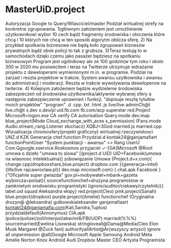 # MasterUiD.project
Autoryzacja Google to Query/Wlasciciel/master
Podział wirtualnej strefy na konkretne zgrupowania. 
1)głównym założeniem jest umożliwienie użytkownikowi wybor 10 cech bądź fragmenty środowiska i otoczenia które chcą i 10 których nie chcą w ten sposób algorytm oblicza sferę.
2) Na przykład spotkania biznesowe nie będą koło zgrupowań biznesów prywatnych bądź obok policji to tak z grubsza. 
3)Teraz testują to w samochodach dzięki czemu jako pasażer będziesz na spotkaniu biznesowym
Program jest ogólnikowy ale ze 100 godzin(w tym roku i okolo 300 w 2020 mu posiwecilem i teraz na Twitterze utrzymuje wdrażanie projektu z deweloperami wymienionymi m.in. w programie. Podzial na zarzad i reszta projektow w trakcie. System awansu uzytkownika i awansu do administracji i moderacji. Reszta w trakcie wywolywania deweloperow na twiterze.
4) Kolejnym założeniem będzie wydzielenie środowiska zabezpieczeń od środowiska użytkownika/aktywnie wybranej sfery a następnie zabezpieczenie uprawnień i funkcji.
"dopisuje resztę tytułów moich projektów"
"program" .d .cpp .txt .html .js
live/live 
adminCh@t 
live.ch@t 
x.dev
x.dev/pl 
uid.fb.com 
fb.com/acp
superstar 
red.Project 
Microsoft=logon.exe CA
verify CA autorisation 
Query.mode
dev.map 
blue_project(Mode
Cloud_exchange_with_aces
s_permission)
(Fans.mode Audio.stream_rang.Listener słuchacz)
XQBJ<3God 
married.js married.cpp
Wizualizacja chromosfery(projekt graficzny)
wirtualnej rzeczywistosci
 UNZ.d
KZK 
Generacja 
chef.function Przydzial.d 
kontak24@ganjamafiart
functionPointUser "System
punktacji - awansu" >> Rang UserU
Com.Qgoogle.xservice.Roskosmos przyjaciel
✓-[GA]Microsoft @Root umowa o dzieło "umowa to slowa" [(project.d UiD)
 UiD+Facebook(umowa na wlasnosc intelektualna)]
zobowiązanie Umowa {Project.d+x.com}{ change.cpp(dropboxshare,blue.project) dropbox.com }{generacja=intel}
 {life/live rajcawroclaw.pl}{ dev.map microsoft.com}
{ chat.apk Facebook }
{"Oficjalnie super gwiazda" gov.pl+mobywatel+mbank+gazeta wyborcza+polsat}{ sourcefunctionchef=druzyna programistow w zamknietym srodowisku programistyki (ignore/auditor/ciekawy/czytelnik)}{ label.uid squad Aleksandra ekipy} 
red.project(Cleo) 
pink.project(Sanah) 
blue.project(dropbox)
 purple.project{Amelie}
 functionchef (Oryginalna druzyn@ @leksandra) gutkowskialeksander
ganjamafiaart
kontakt24@ganjamafia.com(Kali,Sandra,Tuptus) przydzialdefault(Annonymus)
 CIA.apk (police/polizei/zoll/interpol/abw/mi6/FBI/UOP) 
married(%%%) 
sourcemarried(Ewelina Lisowska) stringloveall@Dama@Media(Cleo Elon Musk Margaret @Zuck fani)
 authorifyallArtist@Ar(wszyscy artysci)
 ignore all unpermission @all(Google Microsoft Apple Samsung Android Meta Amelie Norton Knox Android Audi Dropbox Master CEO Artysta Programista
